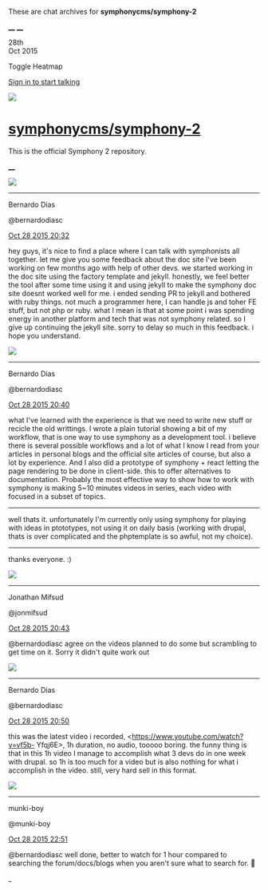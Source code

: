 These are chat archives for **symphonycms/symphony-2**

[__](/symphonycms/symphony-2/archives/2015/10/29)
[__](/symphonycms/symphony-2/archives/2015/10/27)

28th  
Oct 2015

Toggle Heatmap

[Sign in to start talking](/login?action=login&button=archive-login)

![](https://avatars-02.gitter.im/group/iv/3/57542c45c43b8c601977197e?s=48)

#  [symphonycms/symphony-2](/symphonycms/symphony-2)

This is the official Symphony 2 repository.

[ __ ](/orgs/symphonycms/rooms "More symphonycms rooms" )

![](https://avatars1.githubusercontent.com/u/131859?v=3&s=30)

__ __

Bernardo Dias

@bernardodiasc

[Oct 28 2015
20:32](https://gitter.im/symphonycms/symphony-2?at=563130d1fee0347118af0aa4 ""
)

hey guys, it's nice to find a place where I can talk with symphonists all
together. let me give you some feedback about the doc site I've been working
on few months ago with help of other devs. we started working in the doc site
using the factory template and jekyll. honestly, we feel better the tool after
some time using it and using jekyll to make the symphony doc site doesnt
worked well for me. i ended sending PR to jekyll and bothered with ruby
things. not much a programmer here, I can handle js and toher FE stuff, but
not php or ruby. what I mean is that at some point i was spending energy in
another platform and tech that was not symphony related. so I give up
continuing the jekyll site. sorry to delay so much in this feedback. i hope
you understand.

![](https://avatars1.githubusercontent.com/u/131859?v=3&s=30)

__ __

Bernardo Dias

@bernardodiasc

[Oct 28 2015
20:40](https://gitter.im/symphonycms/symphony-2?at=563132a96afab45a2ce6342d ""
)

what I've learned with the experience is that we need to write new stuff or
recicle the old writtings. I wrote a plain tutorial showing a bit of my
workflow, that is one way to use symphony as a development tool. i believe
there is several possible workflows and a lot of what I know I read from your
articles in personal blogs and the official site articles of course, but also
a lot by experience. And I also did a prototype of symphony + react letting
the page rendering to be done in client-side. this to offer alternatives to
documentation. Probably the most effective way to show how to work with
symphony is making 5~10 minutes videos in series, each video with focused in a
subset of topics.

__ __

well thats it. unfortunately I'm currently only using symphony for playing
with ideas in ptototypes, not using it on daily basis (working with drupal,
thats is over complicated and the phptemplate is so awful, not my choice).

__ __

thanks everyone. :)

![](https://avatars1.githubusercontent.com/u/859775?v=3&s=30)

__ __

Jonathan Mifsud

@jonmifsud

[Oct 28 2015
20:43](https://gitter.im/symphonycms/symphony-2?at=563133636afab45a2ce63470 ""
)

@bernardodiasc agree on the videos planned to do some but scrambling to get
time on it. Sorry it didn't quite work out

![](https://avatars1.githubusercontent.com/u/131859?v=3&s=30)

__ __

Bernardo Dias

@bernardodiasc

[Oct 28 2015
20:50](https://gitter.im/symphonycms/symphony-2?at=5631351db1bb53dd7572501b ""
)

this was the latest video i recorded, <https://www.youtube.com/watch?v=vf5b-
Yfqj6E>, 1h duration, no audio, tooooo boring. the funny thing is that in this
1h video I manage to accomplish what 3 devs do in one week with drupal. so 1h
is too much for a video but is also nothing for what i accomplish in the
video. still, very hard sell in this format.

![](https://avatars1.githubusercontent.com/u/4517581?v=3&s=30)

__ __

munki-boy

@munki-boy

[Oct 28 2015
22:51](https://gitter.im/symphonycms/symphony-2?at=56315170e16589782d9322cd ""
)

@bernardodiasc well done, better to watch for 1 hour compared to searching the
forum/docs/blogs when you aren't sure what to search for. :clap:

_

